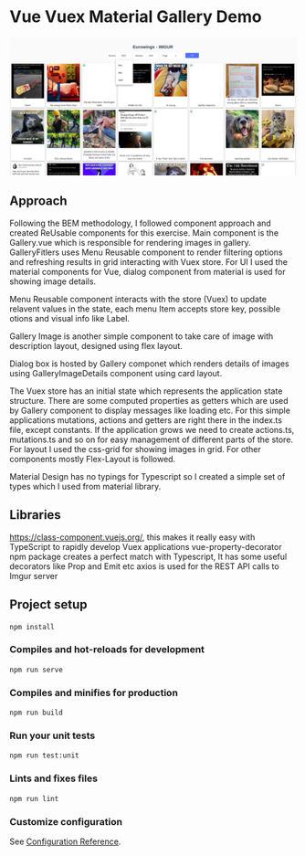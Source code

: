 # Vue Vuex Material Gallery Demo

![Demo](https://github.com/ahmadalibaloch/vue-vuex-material-gallery/raw/master/demo.png)

## Approach

Following the BEM methodology, I followed component approach and created ReUsable components for this exercise.
Main component is the Gallery.vue which is responsible for rendering images in gallery. GalleryFitlers uses Menu Reusable component to render filtering options and refreshing results in grid interacting with Vuex store. For UI I used the 
material components for Vue, dialog component from material is used for showing image details.

Menu Reusable component interacts with the store (Vuex) to update relavent values in the state, each menu Item accepts store key, possible otions and visual info like Label.

Gallery Image is another simple component to take care of image with description layout, designed using flex layout.

Dialog box is hosted by Gallery componet which renders details of images using GalleryImageDetails component using card layout.

The Vuex store has an initial state which represents the application state structure. There are some computed properties as getters
which are used by Gallery component to display messages like loading etc. 
For this simple applications mutations, actions and getters are right there in the index.ts file, except constants. If the application 
grows we need to create actions.ts, mutations.ts and so on for easy management of different parts of the store.
For layout I used the css-grid for showing images in grid. For other components mostly Flex-Layout is followed.

Material Design has no typings for Typescript so I created a simple set of types which I used from material library.


## Libraries

https://class-component.vuejs.org/, this makes it really easy with TypeScript to rapidly develop Vuex applications
vue-property-decorator npm package creates a perfect match with Typescript, It has some useful decorators like Prop and Emit etc
axios is used for the REST API calls to Imgur server

## Project setup
```
npm install
```

### Compiles and hot-reloads for development
```
npm run serve
```

### Compiles and minifies for production
```
npm run build
```

### Run your unit tests
```
npm run test:unit
```

### Lints and fixes files
```
npm run lint
```

### Customize configuration
See [Configuration Reference](https://cli.vuejs.org/config/).
